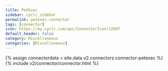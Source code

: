 ```yaml
---
title: PetExec
sidebar: cyclr_sidebar
permalink: petexec-connector
tags: [connector]
icon: https://my.cyclr.com/api/ConnectorIcon/12697
default_header: false
category: Miscellaneous
categories: [Miscellaneous]
---
```

{% assign connectordata = site.data.v2.connectors.connector-petexec %}
{% include v2/connector/connector.html %}	